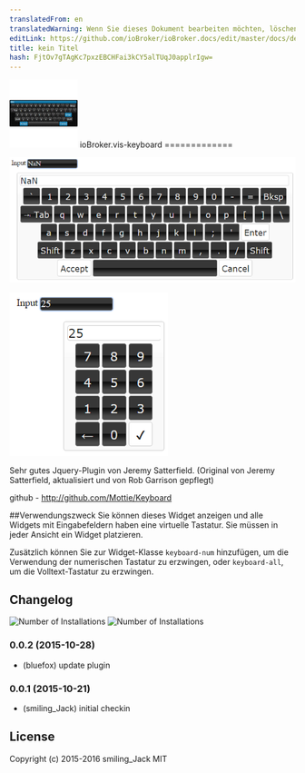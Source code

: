 ```yaml
---
translatedFrom: en
translatedWarning: Wenn Sie dieses Dokument bearbeiten möchten, löschen Sie bitte das Feld "translationsFrom". Andernfalls wird dieses Dokument automatisch erneut übersetzt
editLink: https://github.com/ioBroker/ioBroker.docs/edit/master/docs/de/adapterref/iobroker.vis-keyboard/README.md
title: kein Titel
hash: FjtOv7gTAgKc7pxzEBCHFai3kCY5alTUqJ0applrIgw=
---
```

![Logo](../../../en/adapterref/iobroker.vis-keyboard/admin/keyboard.png) ioBroker.vis-keyboard =============

![Bildschirmfoto](../../../en/adapterref/iobroker.vis-keyboard/img/widgets.png)

![Bildschirmfoto](../../../en/adapterref/iobroker.vis-keyboard/img/numpad.png)

Sehr gutes Jquery-Plugin von Jeremy Satterfield. (Original von Jeremy Satterfield, aktualisiert und von Rob Garrison gepflegt)

github - http://github.com/Mottie/Keyboard

##Verwendungszweck
Sie können dieses Widget anzeigen und alle Widgets mit Eingabefeldern haben eine virtuelle Tastatur. Sie müssen in jeder Ansicht ein Widget platzieren.

Zusätzlich können Sie zur Widget-Klasse ```keyboard-num``` hinzufügen, um die Verwendung der numerischen Tastatur zu erzwingen, oder ```keyboard-all```, um die Volltext-Tastatur zu erzwingen.

## Changelog
![Number of Installations](http://iobroker.live/badges/vis-keyboard-installed.svg) ![Number of Installations](http://iobroker.live/badges/vis-keyboard-stable.svg) 
### 0.0.2 (2015-10-28)
- (bluefox) update plugin

### 0.0.1 (2015-10-21)
- (smiling_Jack) initial checkin

## License
 Copyright (c) 2015-2016 smiling_Jack
 MIT